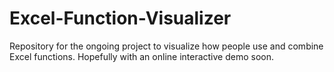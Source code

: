 # Excel-Function-Visualizer

Repository for the ongoing project to visualize how people use and combine Excel functions. Hopefully with an online interactive demo soon.
